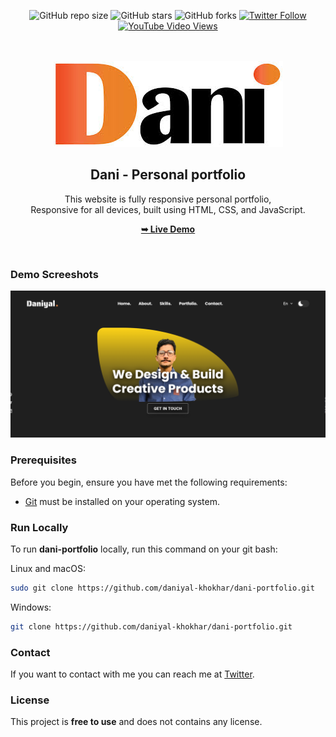 <div align="center">
  
  ![GitHub repo size](https://img.shields.io/github/repo-size/daniyal-khokhar/dani-portfolio)
  ![GitHub stars](https://img.shields.io/github/stars/daniyal-khokhar/dani-portfolio?style=social)
  ![GitHub forks](https://img.shields.io/github/forks/daniyal-khokhar/dani-portfolio?style=social)
[![Twitter Follow](https://img.shields.io/twitter/follow/daniyal-khokhar_?style=social)](https://twitter.com/intent/follow?screen_name=daniyal-khokhar_)
  [![YouTube Video Views](https://img.shields.io/youtube/views/DdlVKS7MROY?style=social)](https://youtu.be/DdlVKS7MROY)

  <br />
  <br />
  <img src="./readme-images/projectlogo" /> 

  <h2 align="center">Dani - Personal portfolio</h2> 

  This website is fully responsive personal portfolio, <br />Responsive for all devices, built using HTML, CSS, and JavaScript.

  <a href="https://daniyal-khokhar.github.io/Dani-portfolio/"><strong>➥ Live Demo</strong></a>

</div>

<br />

### Demo Screeshots

![Dani Portfolio Desktop Demo](./readme-images/desktop.png "Desktop Demo")

### Prerequisites

Before you begin, ensure you have met the following requirements:

* [Git](https://git-scm.com/downloads "Download Git") must be installed on your operating system.

### Run Locally

To run **dani-portfolio** locally, run this command on your git bash:

Linux and macOS:

```bash
sudo git clone https://github.com/daniyal-khokhar/dani-portfolio.git
```

Windows:

```bash
git clone https://github.com/daniyal-khokhar/dani-portfolio.git
```

### Contact

If you want to contact with me you can reach me at [Twitter](https://www.twitter.com/daniyal-khokhar).

### License

This project is **free to use** and does not contains any license.
